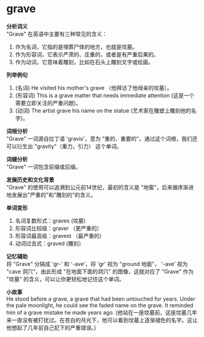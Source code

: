 # grave

**分析词义**  
"Grave" 在英语中主要有三种常见的含义：

  

1.  作为名词，它指的是埋葬尸体的地方，也就是坟墓。
2.  作为形容词，它表示严肃的、庄重的，或者是有严重后果的。
3.  作为动词，它意味着雕刻，比如在石头上雕刻文字或绘画。

  

**列举例句**

  

1.  (名词) He visited his mother's grave （他拜访了他母亲的坟墓）。
2.  (形容词) This is a grave matter that needs immediate attention (这是一个需要立即关注的严重问题)。
3.  (动词) The artist grave his name on the statue (艺术家在雕塑上雕刻他的名字)。

  

**词根分析**  
"Grave" 一词源自拉丁语 'gravis'，意为 "重的、重要的"。通过这个词根，我们还可以衍生出 "gravity"（重力，引力） 这个单词。

  

**词缀分析**  
"Grave" 一词包含前缀或后缀。

  

**发展历史和文化背景**  
"Grave" 的使用可以追溯到公元前14世纪，最初的含义是 "地窖"，后来循序渐进地发展出"严重的"和"雕刻的"的含义。

  

**单词变形**

  

1.  名词复数形式：graves (坟墓)
2.  形容词比较级：graver （更严重的）
3.  形容词最高级：gravest （最严重的）
4.  动词过去式：graved (雕刻）

  

**记忆辅助**  
将 "Grave" 分隔成 'gr-' 和 '-ave'，将 'gr' 视为 "ground 地面"， '-ave' 视为 "cave 洞穴"，由此形成 "在地面下面的洞穴" 的图像，这就对应了 "Grave" 作为 "坟墓" 的含义，可以让你更轻松地记住这个单词。

  

**小故事**  
He stood before a grave, a grave that had been untouched for years. Under the pale moonlight, he could see the faded name on the grave. It reminded him of a grave mistake he made years ago. (他站在一座坟墓前，这座坟墓几年来一直没有被打扰过。在苍白的月光下，他可以看到坟墓上逐渐褪色的名字。这让他想起了几年前自己犯下的严重错误。)
